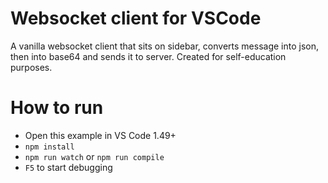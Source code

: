 # Websocket client for VSCode

A vanilla websocket client that sits on sidebar, converts message into json, then into base64 and sends it to server.
Created for self-education purposes.

# How to run

- Open this example in VS Code 1.49+
- `npm install`
- `npm run watch` or `npm run compile`
- `F5` to start debugging